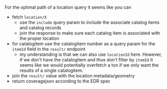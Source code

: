 For the optimal path of a location query it seems like you can

- fetch `location/X`
  - use the `include` query param to include the associate catalog items and catalog records
  - join the response to make sure each catalog item is associated with the proper location
- for catalogitem use the catalogitem number as a query param for the `itemId` field in the `result/` endpoint
  - my understanding is that we can also use `locationId` here. However, if we don't have the catalogitem and thus don't filter by `itemId` it seems like we would potentially overfetch a ton if we only want the results of a single catalogitem.
- join the `result/` value with the location metadata/geometry
- return coveragejson according to the EDR spec
